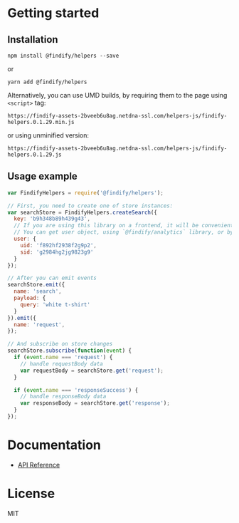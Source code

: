 # Getting started
## Installation
```
npm install @findify/helpers --save
```
or
```
yarn add @findify/helpers
```
Alternatively, you can use UMD builds, by requiring them to the page using `<script>` tag:
```
https://findify-assets-2bveeb6u8ag.netdna-ssl.com/helpers-js/findify-helpers.0.1.29.min.js
```
or using unminified version:
```
https://findify-assets-2bveeb6u8ag.netdna-ssl.com/helpers-js/findify-helpers.0.1.29.js
```

## Usage example
```javascript
var FindifyHelpers = require('@findify/helpers');

// First, you need to create one of store instances:
var searchStore = FindifyHelpers.createSearch({
  key: 'b9h348b89h439g43',
  // If you are using this library on a frontend, it will be convenient for you to provide user once on initialization.
  // You can get user object, using `@findify/analytics` library, or by manually getting data from cookies:
  user: {
    uid: 'f892hf2938f2g9p2',
    sid: 'g2984hg2jg9823g9'
  }
});

// After you can emit events
searchStore.emit({
  name: 'search',
  payload: {
    query: 'white t-shirt'
  }
}).emit({
  name: 'request',
});

// And subscribe on store changes
searchStore.subscribe(function(event) {
  if (event.name === 'request') {
    // handle requestBody data
    var requestBody = searchStore.get('request');
  }

  if (event.name === 'responseSuccess') {
    // handle responseBody data
    var responseBody = searchStore.get('response');
  }
});
```

# Documentation
- [API Reference](https://findify.readme.io/reference#initialization)

# License
MIT
